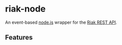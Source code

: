 # riak-node

An event-based [node.js](http://nodejs.org/) wrapper for the [Riak REST API](http://wiki.basho.com/display/RIAK/REST+API).

## Features
